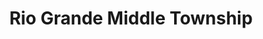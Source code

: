 ---
title: Rio Grande Middle Township
url: /rio-grande-middle-township/
latitude: 39.012
longitude: -74.869
---